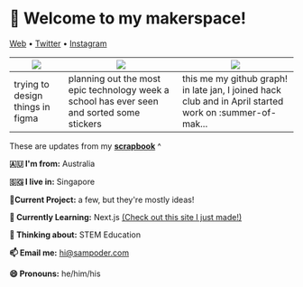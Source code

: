 <h1 align="left">👋 Welcome to my makerspace!</h3>

<p align="left">
  <a href="https://sampoder.com">Web</a> •
  <a href="https://twitter.com/sam_poder">Twitter</a> •
  <a href="https://instagram.com/sam_poder">Instagram</a>
</p>

  
  
  
  <!--- START_SCRAPBOOK_WIDGET --->
  | <img src ="https://dl.airtable.com/.attachments/0fe3e347bb2ea152abbb7c3ed782c168/c9f6d7f1/screenshot_2021-01-03_at_8.47.18_pm.png">  |  <img src ="https://dl.airtable.com/.attachments/7d52a2ec58a7ea6c0616c035996bdb5c/9cad1081/img_20210103_010434.jpg"> | <img src ="https://dl.airtable.com/.attachments/2cf57c5155f5f668d65a49d0f2617da2/2f6aa7fd/screenshot_2021-01-01_at_3.19.02_pm.png"> |
|---|---|---|
| trying to design things in figma | planning out the most epic technology week a school has ever seen and sorted some stickers  | this me my github graph! in late jan, I joined hack club and in April started work on :summer-of-mak...   |
  <!--- END_SCRAPBOOK_WIDGET --->
  
  
  
  
  These are updates from my [**scrapbook**](https://scrapbook.hackclub.com/sampoder) ^
  
**🇦🇺 I'm from:** Australia

**🇸🇬 I live in:** Singapore

**🔭Current Project:** a few, but they're mostly ideas!
  
**🌱 Currently Learning:** Next.js [(Check out this site I just made!)](http://summer.hackclub.com)

**🤔 Thinking about:** STEM Education

**📫 Email me:** hi@sampoder.com

**😄 Pronouns:** he/him/his


